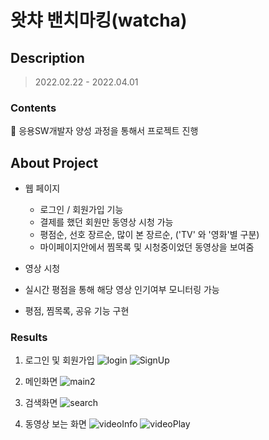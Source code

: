 # 왓챠 밴치마킹(watcha)

## Description
> 2022.02.22 - 2022.04.01

### Contents
📌 응용SW개발자 양성 과정을 통해서 프로젝트 진행


## About Project
* 웹 페이지
  * 로그인 / 회원가입 기능
  * 결제를 했던 회원만 동영상 시청 가능
  * 평점순, 선호 장르순, 많이 본 장르순, ('TV' 와 '영화'별 구분)
  * 마이페이지안에서 찜목록 및 시청중이었던 동영상을 보여줌

* 영상 시청
 * 실시간 평점을 통해 해당 영상 인기여부 모니터링 가능
 * 평점, 찜목록, 공유 기능 구현


### Results
1. 로그인 및 회원가입
![login](https://user-images.githubusercontent.com/98163632/167560438-a842c16b-024e-4cb8-ba27-21a4e7150464.png)
![SignUp](https://user-images.githubusercontent.com/98163632/167561208-31e0d9b7-95d6-4984-a32a-db4545e8e68a.png)

2. 메인화면
![main2](https://user-images.githubusercontent.com/98163632/167561331-381e776e-2662-4439-91c0-4e65678b4e72.png)

3. 검색화면
![search](https://user-images.githubusercontent.com/98163632/167561538-b57b38c4-7e85-43db-b35c-97b2ad8196a2.png)

4. 동영상 보는 화면
![videoInfo](https://user-images.githubusercontent.com/98163632/167561617-5647d023-a958-44f0-8be3-da3c2f7f1dfc.png)
![videoPlay](https://user-images.githubusercontent.com/98163632/167561664-248d1477-d700-48a5-ba96-3605919e2e93.png)
